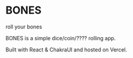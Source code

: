# BONES

roll your bones

BONES is a simple dice/coin/???? rolling app.

Built with React & ChakraUI and hosted on Vercel.
